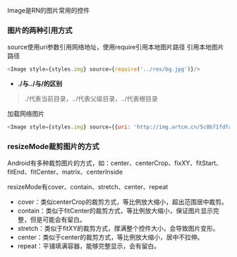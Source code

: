 Image是RN的图片常用的控件

### 图片的两种引用方式
source使用uri参数引用网络地址，使用require引用本地图片路径
引用本地图片路径
```javascript
<Image style={styles.img} source={require('../res/bg.jpg')}/>
```
- **./与../与/的区别**
>./代表当前目录，../代表父级目录，../代表根目录

加载网络图片
```javascript
<Image style={styles.img} source={{uri: 'http://img.artcm.cn/5c0b71fdfa5931373988331c.jpg?imageView2/1/w/712/h/400'}}/>
```

### resizeMode裁剪图片的方式
Android有多种裁剪图片的方式，如：center、centerCrop、fixXY、fitStart、fitEnd、fitCenter、matrix、centerInside

resizeMode有cover、contain、stretch、center、repeat

- cover：类似centerCrop的裁剪方式，等比例放大缩小，超出范围居中裁剪。
- contain：类似于fitCenter的裁剪方式，等比例放大缩小，保证图片显示完整，但是可能会有留白。
- stretch：类似于fitXY的裁剪方式，撑满整个控件大小，会导致图片变形。
- center：类似于center的裁剪方式，等比例放大缩小，居中不拉伸。
- repeat：平铺填满容器，能够完整显示，会有留白。
